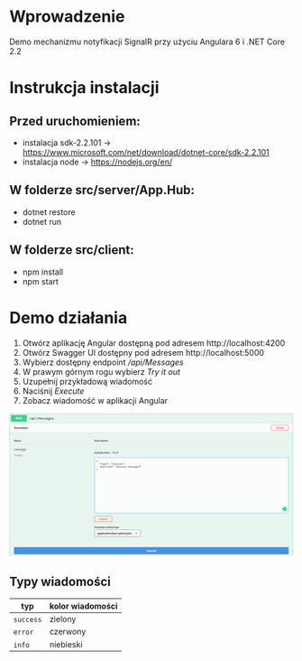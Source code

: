 # Wprowadzenie
Demo mechanizmu notyfikacji SignalR przy użyciu Angulara 6 i .NET Core 2.2

# Instrukcja instalacji
## Przed uruchomieniem:
-  instalacja sdk-2.2.101 -> https://www.microsoft.com/net/download/dotnet-core/sdk-2.2.101
-  instalacja node -> https://nodejs.org/en/
## W folderze src/server/App.Hub:
- dotnet restore
- dotnet run

## W folderze src/client:
-  npm install
-  npm start

# Demo działania
1. Otwórz aplikację Angular dostępną pod adresem http://localhost:4200
2. Otwórz Swagger UI dostępny pod adresem http://localhost:5000
3. Wybierz dostępny endpoint */api/Messages* 
4. W prawym górnym rogu wybierz *Try it out*
5. Uzupełnij przykładową wiadomość
6. Naciśnij *Execute*
7. Zobacz wiadomość w aplikacji Angular

![Swagger UI](https://github.com/MattKoboski/dotnetcore-angular-signalr/blob/master/docs/swagger.PNG)

## Typy wiadomości
|typ | kolor wiadomości |
| --- | --- |
| `success` | zielony |
| `error` | czerwony |
| `info` | niebieski |